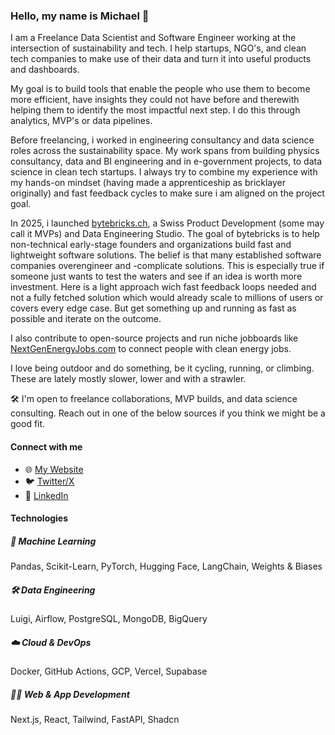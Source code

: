 ### Hello, my name is Michael 👋

I am a Freelance Data Scientist and Software Engineer working at the intersection of sustainability and tech. I help startups, NGO's, and clean tech companies to make use of their data and turn it into useful products and dashboards.

My goal is to build tools that enable the people who use them to become more efficient, have insights they could not have before and therewith helping them to identify the most impactful next step. I do this through analytics, MVP's or data pipelines.

Before freelancing, i worked in engineering consultancy and data science roles across the sustainability space. My work spans from building physics consultancy, data and BI engineering and in e-government projects, to data science in clean tech startups. I always try to combine my experience with my hands-on mindset (having made a apprenticeship as bricklayer originally) and fast feedback cycles to make sure i am aligned on the project goal.

In 2025, i launched [bytebricks.ch](https://bytebricks.ch), a Swiss Product Development (some may call it MVPs) and Data Engineering Studio. The goal of bytebricks is to help non-technical early-stage founders and organizations build fast and lightweight software solutions. The belief is that many established software companies overengineer and -complicate solutions. This is especially true if someone just wants to test the waters and see if an idea is worth more investment. Here is a light approach wich fast feedback loops needed and not a fully fetched solution which would already scale to millions of users or covers every edge case. But get something up and running as fast as possible and iterate on the outcome.

I also contribute to open-source projects and run niche jobboards like [NextGenEnergyJobs.com](https://nextgenenergyjobs.com) to connect people with clean energy jobs.

I love being outdoor and do something, be it cycling, running, or climbing. These are lately mostly slower, lower and with a strawler.

🛠️ I'm open to freelance collaborations, MVP builds, and data science consulting. Reach out in one of the below sources if you think we might be a good fit.

#### Connect with me

* 🌐 [My Website](https://michaelscheiwiller.com)
* 🐦 [Twitter/X](https://twitter.com/mischeiwiller)
* 💼 [LinkedIn](https://www.linkedin.com/in/michael-scheiwiller-72086a1a0/)


#### Technologies

##### 🤖 Machine Learning

Pandas, Scikit-Learn, PyTorch, Hugging Face, LangChain, Weights & Biases

##### 🛠️ Data Engineering

Luigi, Airflow, PostgreSQL, MongoDB, BigQuery

##### ☁️ Cloud & DevOps

Docker, GitHub Actions, GCP, Vercel, Supabase

##### 🧑‍💻 Web & App Development

Next.js, React, Tailwind, FastAPI, Shadcn
